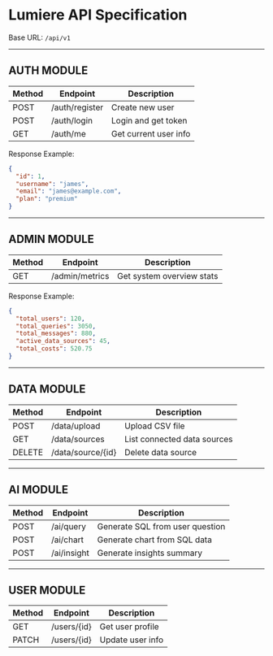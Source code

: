 # Lumiere API Specification

Base URL: `/api/v1`

---

## AUTH MODULE
| Method | Endpoint | Description |
|--------|-----------|--------------|
| POST | /auth/register | Create new user |
| POST | /auth/login | Login and get token |
| GET | /auth/me | Get current user info |

Response Example:
```json
{
  "id": 1,
  "username": "james",
  "email": "james@example.com",
  "plan": "premium"
}
```

---

## ADMIN MODULE
| Method | Endpoint | Description |
|--------|-----------|-------------|
| GET | /admin/metrics | Get system overview stats |

Response Example:
```json
{
  "total_users": 120,
  "total_queries": 3050,
  "total_messages": 880,
  "active_data_sources": 45,
  "total_costs": 520.75
}
```

---

## DATA MODULE
| Method | Endpoint | Description |
|--------|-----------|-------------|
| POST | /data/upload | Upload CSV file |
| GET | /data/sources | List connected data sources |
| DELETE | /data/source/{id} | Delete data source |

---

## AI MODULE
| Method | Endpoint | Description |
|--------|-----------|-------------|
| POST | /ai/query | Generate SQL from user question |
| POST | /ai/chart | Generate chart from SQL data |
| POST | /ai/insight | Generate insights summary |

---

## USER MODULE
| Method | Endpoint | Description |
|--------|-----------|-------------|
| GET | /users/{id} | Get user profile |
| PATCH | /users/{id} | Update user info |
